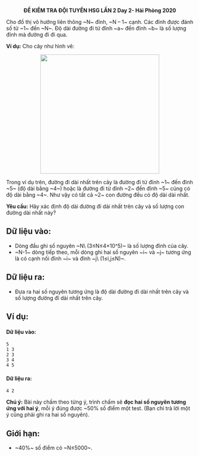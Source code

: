 **<center>ĐỀ KIỂM TRA ĐỘI TUYỂN HSG LẦN 2 Day 2- Hải Phòng 2020</center>**

Cho đồ thị vô hướng liên thông ~N~ đỉnh, ~N – 1~ cạnh. Các đỉnh được đánh số từ ~1~ đến ~N~. Độ dài đường đi từ đỉnh ~a~ đến đỉnh ~b~ là số lượng đỉnh mà đường đi đi qua.

**Ví dụ:** Cho cây như hình vẽ:
<center><img src="/images/problems/1360/TREE.svg" width="320px" /></center>

Trong ví dụ trên, đường đi dài nhất trên cây là đường đi từ đỉnh ~1~ đến đỉnh ~5~ (độ dài bằng ~4~) hoặc là đường đi từ đỉnh ~2~ đến đỉnh ~5~ cũng có độ dài bằng ~4~. Như vậy có tất cả ~2~ con đường đều có độ dài dài nhất.

**Yêu cầu:** Hãy xác định độ dài đường đi dài nhất trên cây và số lượng con đường dài nhất này?

## Dữ liệu vào:
- Dòng đầu ghi số nguyên ~N\ (3≤N≤4×10^5)~ là số lượng đỉnh của cây.
- ~N-1~ dòng tiếp theo, mỗi dòng ghi hai số nguyên ~i~ và ~j~ tương ứng là có cạnh nối đỉnh ~i~ và đỉnh ~j\ (1≤i,j≤N)~.

## Dữ liệu ra:
- Đưa ra hai số nguyên tương ứng là độ dài đường đi dài nhất trên cây và số lượng đường đi dài nhất trên cây.

## Ví dụ:
#### Dữ liệu vào:
```
5
1 3
2 3
3 4
4 5
```

#### Dữ liệu ra:
```
4 2
```

**Chú ý:** Bài này chấm theo từng ý, trình chấm sẽ **đọc hai số nguyên tương ứng với hai ý**, mỗi ý đúng được ~50\% số điểm một test. (Bạn chỉ trả lời một ý cũng phải ghi ra hai số nguyên).

## Giới hạn:
- ~40\%~ số điểm có ~N≤5000~.